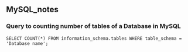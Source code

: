 ## MySQL_notes ##
### Query to counting number of tables of a Database in MySQL ###
`SELECT COUNT(*) FROM information_schema.tables WHERE table_schema = 'Database name';`
